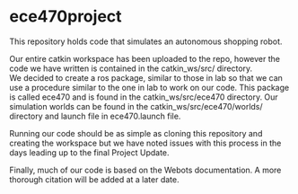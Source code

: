 # ece470project

This repository holds code that simulates an autonomous shopping robot.

Our entire catkin workspace has been uploaded to the repo, however the code we have written is contained in the catkin_ws/src/ directory.  
We decided to create a ros package, similar to those in lab so that we can use a procedure similar to the one in lab to work on our code.  This package is called ece470 and is found in the catkin_ws/src/ece470 directory.  Our simulation worlds can be found in the catkin_ws/src/ece470/worlds/ directory and launch file in ece470.launch file.  

Running our code should be as simple as cloning this repository and creating the workspace but we have noted issues with this process in the days leading up to the final Project Update.  

Finally, much of our code is based on the Webots documentation.  A more thorough citation will be added at a later date.  
